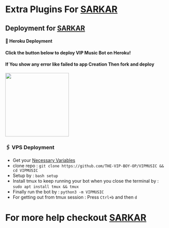 # Extra Plugins For [SARKAR](https://github.com/SARKAROP123/MUSICREPOS)


## Deployment for [SARKAR](https://github.com/SARKAROP123/MUSICREPOS)

#### 🚀 Heroku Deployment

<h4>Click the button below to deploy VIP Music Bot on Heroku!</h4>    
<h4>If You show any error like failed to app Creation Then fork and deploy </h4>
<a href="https://dashboard.heroku.com/new?templatehttps://github.com/SARKAROP123/MUSICREPOS"><img src="https://img.shields.io/badge/Deploy%20To%20Heroku-teal?style=for-the-badge&logo=heroku" width="200""/></a>


### 🖇 VPS Deployment
- Get your [Necessary Variables](https://github.com/SARKAROP123/MUSICREPOS)
- clone repo : `git clone https://github.com/THE-VIP-BOY-OP/VIPMUSIC && cd VIPMUSIC`
- Setup by : `bash setup`
- Install tmux to keep running your bot when you close the terminal by :
`sudo apt install tmux && tmux`
- Finally run the bot by :
`python3 -m VIPMUSIC`
- For getting out from tmux session : Press `Ctrl+b` and then `d`<br>


# For more help checkout [SARKAR](https://github.com/SARKAROP123/MUSICREPOS)
